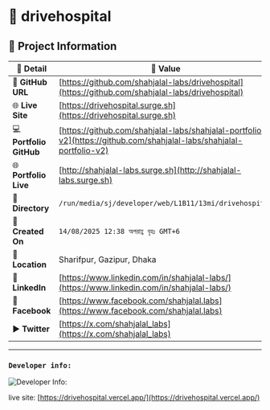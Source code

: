 # 🌟 drivehospital

## 📂 Project Information

| 📝 **Detail**           | 📌 **Value**                                                                                                         |
| ----------------------- | -------------------------------------------------------------------------------------------------------------------- |
| 🔗 **GitHub URL**       | [https://github.com/shahjalal-labs/drivehospital](https://github.com/shahjalal-labs/drivehospital)                   |
| 🌐 **Live Site**        | [https://drivehospital.surge.sh](https://drivehospital.surge.sh)                                                     |
| 💻 **Portfolio GitHub** | [https://github.com/shahjalal-labs/shahjalal-portfolio-v2](https://github.com/shahjalal-labs/shahjalal-portfolio-v2) |
| 🌐 **Portfolio Live**   | [http://shahjalal-labs.surge.sh](http://shahjalal-labs.surge.sh)                                                     |
| 📁 **Directory**        | `/run/media/sj/developer/web/L1B11/13mi/drivehospital`                                                               |
| 📅 **Created On**       | `14/08/2025 12:38 অপরাহ্ণ বৃহঃ GMT+6`                                                                                |
| 📍 **Location**         | Sharifpur, Gazipur, Dhaka                                                                                            |
| 💼 **LinkedIn**         | [https://www.linkedin.com/in/shahjalal-labs/](https://www.linkedin.com/in/shahjalal-labs/)                           |
| 📘 **Facebook**         | [https://www.facebook.com/shahjalal.labs](https://www.facebook.com/shahjalal.labs)                                   |
| ▶️ **Twitter**          | [https://x.com/shahjalal_labs](https://x.com/shahjalal_labs)                                                         |

---

### `Developer info:`

![Developer Info:](https://i.ibb.co/kVR4YmrX/developer-Info-Github-Banner.png)

live site: [https://drivehospital.vercel.app/](https://drivehospital.vercel.app/)
